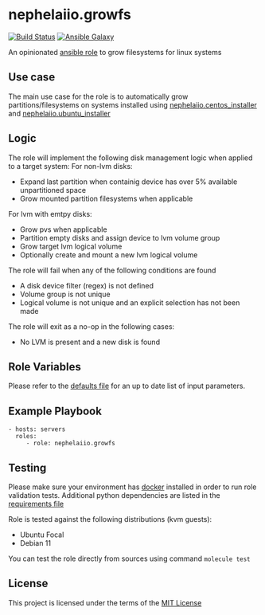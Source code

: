 # nephelaiio.growfs

[![Build Status](https://github.com/nephelaiio/ansible-role-growfs/actions/workflows/molecule.yml/badge.svg)](https://github.com/nephelaiio/ansible-role-growfs/actions/workflows/molecule.yml)
[![Ansible Galaxy](http://img.shields.io/badge/ansible--galaxy-nephelaiio.growfs.vim-blue.svg)](https://galaxy.ansible.com/nephelaiio/growfs/)

An opinionated [ansible role](https://galaxy.ansible.com/nephelaiio/growfs) to grow filesystems for linux systems

## Use case
The main use case for the role is to automatically grow partitions/filesystems on systems installed using [nephelaiio.centos_installer](https://galaxy.ansible.com/nephelaiio/centos_installer) and [nephelaiio.ubuntu_installer](https://galaxy.ansible.com/nephelaiio/ubuntu_installer)

## Logic

The role will implement the following disk management logic when applied to a target system:
For non-lvm disks:
* Expand last partition when containig device has over 5% available unpartitioned space
* Grow mounted partition filesystems when applicable

For lvm with emtpy disks:
* Grow pvs when applicable
* Partition empty disks and assign device to lvm volume group
* Grow target lvm logical volume
* Optionally create and mount a new lvm logical volume

The role will fail when any of the following conditions are found
* A disk device filter (regex) is not defined
* Volume group is not unique
* Logical volume is not unique and an explicit selection has not been made

The role will exit as a no-op in the following cases:
* No LVM is present and a new disk is found

## Role Variables

Please refer to the [defaults file](/defaults/main.yml) for an up to date list of input parameters.

## Example Playbook

```
- hosts: servers
  roles:
     - role: nephelaiio.growfs
```

## Testing

Please make sure your environment has [docker](https://www.docker.com) installed in order to run role validation tests. Additional python dependencies are listed in the [requirements file](https://github.com/nephelaiio/ansible-role-requirements/blob/master/requirements.txt)

Role is tested against the following distributions (kvm guests):

  * Ubuntu Focal
  * Debian 11

You can test the role directly from sources using command ` molecule test `

## License

This project is licensed under the terms of the [MIT License](/LICENSE)

